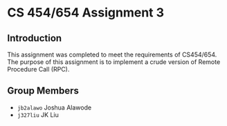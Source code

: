 # CS 454/654 Assignment 3

## Introduction

This assignment was completed to meet the requirements of CS454/654. The purpose of this assignment is to implement a crude version of Remote Procedure Call (RPC).

## Group Members

- `jb2alawo` Joshua Alawode 
- `j327liu` JK Liu
